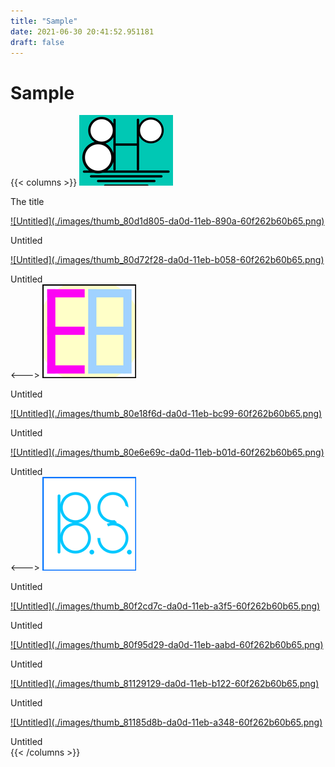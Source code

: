 ```yaml
---
title: "Sample"
date: 2021-06-30 20:41:52.951181
draft: false
---
```


# Sample

{{< columns >}}
<a href="./82d75385-da0d-11eb-a70a-60f262b60b65">
![The title](./images/thumb_80c9256a-da0d-11eb-8f0a-60f262b60b65.png)</a><br>

The title<br>

<a href="./82d75386-da0d-11eb-bb48-60f262b60b65">
![Untitled](./images/thumb_80d1d805-da0d-11eb-890a-60f262b60b65.png)</a><br>

Untitled<br>

<a href="./82d8b530-da0d-11eb-af58-60f262b60b65">
![Untitled](./images/thumb_80d72f28-da0d-11eb-b058-60f262b60b65.png)</a><br>

Untitled<br>
<--->
<a href="./82d8dcff-da0d-11eb-a8fb-60f262b60b65">
![Untitled](./images/thumb_80dc1129-da0d-11eb-8414-60f262b60b65.png)</a><br>

Untitled<br>

<a href="./82d90412-da0d-11eb-9405-60f262b60b65">
![Untitled](./images/thumb_80e18f6d-da0d-11eb-bc99-60f262b60b65.png)</a><br>

Untitled<br>

<a href="./82d90413-da0d-11eb-930a-60f262b60b65">
![Untitled](./images/thumb_80e6e69c-da0d-11eb-b01d-60f262b60b65.png)</a><br>

Untitled<br>
<--->
<a href="./82d92af1-da0d-11eb-b439-60f262b60b65">
![Untitled](./images/thumb_80ed4f45-da0d-11eb-b5f5-60f262b60b65.png)</a><br>

Untitled<br>

<a href="./82d92af2-da0d-11eb-9688-60f262b60b65">
![Untitled](./images/thumb_80f2cd7c-da0d-11eb-a3f5-60f262b60b65.png)</a><br>

Untitled<br>

<a href="./82d92af3-da0d-11eb-9bbe-60f262b60b65">
![Untitled](./images/thumb_80f95d29-da0d-11eb-aabd-60f262b60b65.png)</a><br>

Untitled<br>

<a href="./82d951f9-da0d-11eb-b80a-60f262b60b65">
![Untitled](./images/thumb_81129129-da0d-11eb-b122-60f262b60b65.png)</a><br>

Untitled<br>

<a href="./82d951fa-da0d-11eb-b933-60f262b60b65">
![Untitled](./images/thumb_81185d8b-da0d-11eb-a348-60f262b60b65.png)</a><br>

Untitled<br>
{{< /columns >}}